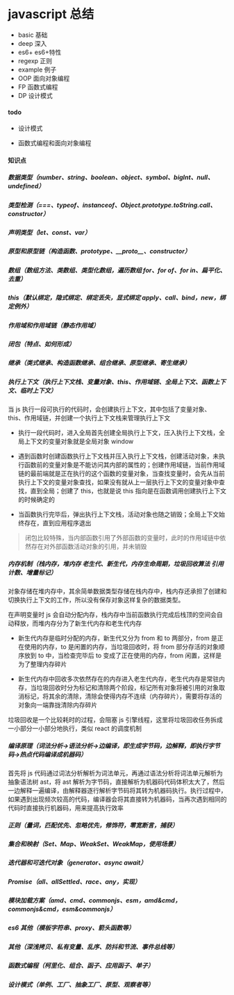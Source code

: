 # javascript 总结

- basic 基础
- deep 深入
- es6+ es6+特性
- regexp 正则
- example 例子
- OOP 面向对象编程
- FP 函数式编程
- DP 设计模式

#### todo

- 设计模式

- 函数式编程和面向对象编程

#### 知识点

##### 数据类型（number、string、boolean、object、symbol、bigInt、null、undefined）

##### 类型检测（===、typeof、instanceof、Object.prototype.toString.call、constructor）

##### 声明类型（let、const、var）

##### 原型和原型链（构造函数、prototype、\_\_proto\_\_、constructor）

##### 数组（数组方法、类数组、类型化数组，遍历数组 for、for of、for in、扁平化、去重）

##### this（默认绑定，隐式绑定、绑定丢失，显式绑定 apply、call、bind，new，绑定例外）

##### 作用域和作用域链（静态作用域）

##### 闭包（特点、如何形成）

##### 继承（类式继承、构造函数继承、组合继承、原型继承、寄生继承）

##### 执行上下文（执行上下文栈、变量对象、this、作用域链、全局上下文、函数上下文、临时上下文）

当 js 执行一段可执行的代码时，会创建执行上下文，其中包括了变量对象、this、作用域链，并创建一个执行上下文栈来管理执行上下文

- 执行一段代码时，进入全局首先创建全局执行上下文，压入执行上下文栈，全局上下文的变量对象就是全局对象 window

- 遇到函数时创建函数执行上下文栈并压入执行上下文栈，创建活动对象，未执行函数前的变量对象是不能访问其内部的属性的；创建作用域链，当前作用域链的最前端就是正在执行的这个函数的变量对象，当查找变量时，会先从当前执行上下文的变量对象查找，如果没有就从上一层执行上下文的变量对象中查找，直到全局；创建了 this，也就是说 this 指向是在函数调用创建执行上下文的时候确定的

- 当函数执行完毕后，弹出执行上下文栈，活动对象也随之销毁；全局上下文始终存在，直到应用程序退出

> 闭包比较特殊，当内部函数引用了外部函数的变量时，此时的作用域链中依然存在对外部函数活动对象的引用，并未销毁

##### 内存机制（栈内存，堆内存 老生代、新生代，内存生命周期，垃圾回收算法 引用计数、增量标记）

对象存储在堆内存中，其余简单数据类型存储在栈内存中，栈内存还承担了创建和切换执行上下文的工作，所以没有保存对象这样复杂的数据类型。

在声明变量时 js 会自动分配内存，栈内存中当前函数执行完成后栈顶的空间会自动释放，而堆内存分为了新生代内存和老生代内存

- 新生代内存是临时分配的内存，新生代又分为 from 和 to 两部分，from 是正在使用的内存，to 是闲置的内存，当垃圾回收时，将 from 部分存活的对象顺序放到 to 中，当检查完毕后 to 变成了正在使用的内存，from 闲置，这样是为了整理内存碎片

- 新生代内存中回收多次依然存在的内存进入老生代内存，老生代内存是常驻内存，当垃圾回收时分为标记和清除两个阶段，标记所有对象将被引用的对象取消标记，将其余的清除，清除会使得内存不连续（内存碎片），需要将存活的对象向一端靠拢清除内存碎片

垃圾回收是一个比较耗时的过程，会阻塞 js 引擎线程，这里将垃圾回收任务拆成一小部分一小部分地执行，类似 react 的调度机制

##### 编译原理（词法分析->语法分析->边编译，即生成字节码，边解释，即执行字节码->热点代码编译成机器码）

首先将 js 代码通过词法分析解析为词法单元，再通过语法分析将词法单元解析为抽象语法树 ast，将 ast 解析为字节码，直接解析为机器码代码体积太大了，然后一边解释一遍编译，由解释器逐行解析字节码将其转为机器码执行。执行过程中，如果遇到出现频次较高的代码，编译器会将其直接转为机器码，当再次遇到相同的代码时直接执行机器码，用来提高执行效率

##### 正则（量词，匹配优先、忽略优先，修饰符，零宽断言，捕获）

##### 集合和映射（Set、Map、WeakSet、WeakMap，使用场景）

##### 迭代器和可迭代对象（generator、async await）

##### Promise（all、allSettled、race、any，实现）

##### 模块加载方案（amd、cmd、commonjs、esm，amd&cmd，commonjs&cmd，esm&commonjs）

##### es6 其他（模板字符串、proxy、箭头函数等）

##### 其他（深浅拷贝、私有变量、乱序、防抖和节流、事件总线等）

##### 函数式编程（柯里化、组合、函子、应用函子、单子）

##### 设计模式（单例、工厂、抽象工厂、原型、观察者等）
